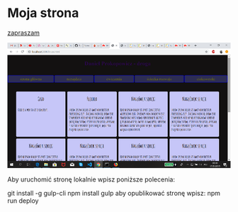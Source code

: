 # Moja strona 

[zapraszam](https://doneilprakapawecz.github.io/homepage-gulp/)

![Logo wtf](gt/strona.png)

Aby uruchomić stronę lokalnie wpisz poniższe polecenia:

git install -g gulp-cli
npm install
gulp
aby opublikować stronę wpisz: 
npm run deploy
